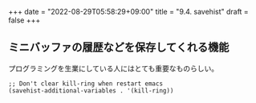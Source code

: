+++
date = "2022-08-29T05:58:29+09:00"
title = "9.4. savehist"
draft = false
+++
## ミニバッファの履歴などを保存してくれる機能
プログラミングを生業にしている人にはとても重要なものらしい。

```elisp
;; Don't clear kill-ring when restart emacs
(savehist-additional-variables . '(kill-ring))
```
